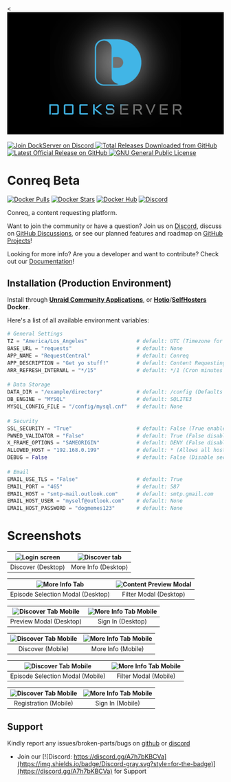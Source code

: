 <![Image of DockServer](/img/container_images/docker-dockserver.png)

<p align="left">
    <a href="https://discord.gg/FYSvu83caM">
        <img src="https://discord.com/api/guilds/830478558995415100/widget.png?label=Discord%20Server&logo=discord" alt="Join DockServer on Discord">
    </a>
        <a href="https://github.com/dockserver/dockserver/releases">
        <img src="https://img.shields.io/github/downloads/dockserver/dockserver/total?label=Total%20Downloads&logo=github" alt="Total Releases Downloaded from GitHub">
    </a>
    <a href="https://github.com/dockserver/dockserver/releases/latest">
        <img src="https://img.shields.io/github/v/release/dockserver/dockserver?include_prereleases&label=Latest%20Release&logo=github" alt="Latest Official Release on GitHub">
    </a>
    <a href="https://github.com/dockserver/dockserver/blob/master/LICENSE">
        <img src="https://img.shields.io/github/license/dockserver/dockserver?label=License&logo=gnu" alt="GNU General Public License">
    </a>
</p>


# Conreq Beta

[![Docker Pulls](https://img.shields.io/docker/pulls/roxedus/conreq?style=flat-square)](https://hub.docker.com/r/roxedus/conreq)
[![Docker Stars](https://img.shields.io/docker/stars/roxedus/conreq?style=flat-square)](https://hub.docker.com/r/roxedus/conreq)
[![Docker Hub](https://img.shields.io/badge/Open%20On-DockerHub-blue?style=flat-square)](https://hub.docker.com/r/roxedus/conreq)
[![Discord](https://img.shields.io/discord/440067432552595457?style=flat-square&label=Discord&logo=discord)](https://discord.gg/gQhGZzEjmX "Chat with the community and get realtime support!")

Conreq, a content requesting platform.

Want to join the community or have a question? Join us on [Discord](https://discord.gg/gQhGZzEjmX), discuss on [GitHub Discussions](https://github.com/Archmonger/Conreq/discussions), or see our planned features and roadmap on [GitHub Projects](https://github.com/Archmonger/Conreq/projects)!

Looking for more info? Are you a developer and want to contribute? Check out our [Documentation](https://archmonger.github.io/Conreq/)!

## Installation (Production Environment)

Install through **[Unraid Community Applications](https://squidly271.github.io/forumpost0.html)**, or **[Hotio](https://hotio.dev/containers/conreq/)**/**[SelfHosters](https://registry.hub.docker.com/r/roxedus/conreq) Docker**.

Here's a list of all available environment variables:

```python
# General Settings
TZ = "America/Los_Angeles"                # default: UTC (Timezone for log files, in "TZ Database" format)
BASE_URL = "requests"                     # default: None
APP_NAME = "RequestCentral"               # default: Conreq
APP_DESCRIPTION = "Get yo stuff!"         # default: Content Requesting
ARR_REFRESH_INTERNAL = "*/15"             # default: */1 (Cron minutes for Sonarr/Radarr library refresh)

# Data Storage
DATA_DIR = "/example/directory"           # default: /config (Defaults to "data" outside of docker)
DB_ENGINE = "MYSQL"                       # default: SQLITE3
MYSQL_CONFIG_FILE = "/config/mysql.cnf"   # default: None

# Security
SSL_SECURITY = "True"                     # default: False (True enables advanced SSL security features)
PWNED_VALIDATOR = "False"                 # default: True (False disables checking for compromised passwords)
X_FRAME_OPTIONS = "SAMEORIGIN"            # default: DENY (False disables X-Frame-Options)
ALLOWED_HOST = "192.168.0.199"            # default: * (Allows all hosts)
DEBUG = False                             # default: False (Disable security features, only enable this during development. Defaults to True outside of docker.)

# Email
EMAIL_USE_TLS = "False"                   # default: True
EMAIL_PORT = "465"                        # default: 587
EMAIL_HOST = "smtp-mail.outlook.com"      # default: smtp.gmail.com
EMAIL_HOST_USER = "myself@outlook.com"    # default: None
EMAIL_HOST_PASSWORD = "dogmemes123"       # default: None
```

# Screenshots

| ![Login screen](https://github.com/Archmonger/Conreq/blob/main/misc/screenshots/desktop_discover.png?raw=true) | ![Discover tab](https://github.com/Archmonger/Conreq/blob/main/misc/screenshots/desktop_more_info.png?raw=true) |
| :------------------------------------------------------------------------------------------------------------: | :-------------------------------------------------------------------------------------------------------------: |
|                                               Discover (Desktop)                                               |                                               More Info (Desktop)                                               |

| ![More Info Tab](https://github.com/Archmonger/Conreq/blob/main/misc/screenshots/desktop_modal_episode_selection.png?raw=true) | ![Content Preview Modal](https://github.com/Archmonger/Conreq/blob/main/misc/screenshots/desktop_modal_filter.png?raw=true) |
| :----------------------------------------------------------------------------------------------------------------------------: | :-------------------------------------------------------------------------------------------------------------------------: |
|                                               Episode Selection Modal (Desktop)                                                |                                                   Filter Modal (Desktop)                                                    |

| ![Discover Tab Mobile](https://github.com/Archmonger/Conreq/blob/main/misc/screenshots/desktop_modal_preview.png?raw=true) | ![More Info Tab Mobile](https://github.com/Archmonger/Conreq/blob/main/misc/screenshots/desktop_sign_in.png?raw=true) |
| :------------------------------------------------------------------------------------------------------------------------: | :-------------------------------------------------------------------------------------------------------------------: |
|                                                  Preview Modal (Desktop)                                                   |                                                   Sign In (Desktop)                                                   |

| ![Discover Tab Mobile](https://github.com/Archmonger/Conreq/blob/main/misc/screenshots/mobile_discover.png?raw=true) | ![More Info Tab Mobile](https://github.com/Archmonger/Conreq/blob/main/misc/screenshots/mobile_more_info.png?raw=true) |
| :------------------------------------------------------------------------------------------------------------------: | :--------------------------------------------------------------------------------------------------------------------: |
|                                                  Discover (Mobile)                                                   |                                                   More Info (Mobile)                                                   |

| ![Discover Tab Mobile](https://github.com/Archmonger/Conreq/blob/main/misc/screenshots/mobile_modal_episode_selection.png?raw=true) | ![More Info Tab Mobile](https://github.com/Archmonger/Conreq/blob/main/misc/screenshots/mobile_modal_filter.png?raw=true) |
| :---------------------------------------------------------------------------------------------------------------------------------: | :-----------------------------------------------------------------------------------------------------------------------: |
|                                                  Episode Selection Modal (Mobile)                                                   |                                                   Filter Modal (Mobile)                                                   |

| ![Discover Tab Mobile](https://github.com/Archmonger/Conreq/blob/main/misc/screenshots/mobile_registration.png?raw=true) | ![More Info Tab Mobile](https://github.com/Archmonger/Conreq/blob/main/misc/screenshots/mobile_sign_in.png?raw=true) |
| :----------------------------------------------------------------------------------------------------------------------: | :------------------------------------------------------------------------------------------------------------------: |
|                                                  Registration (Mobile)                                                   |                                                   Sign In (Mobile)                                                   |

## Support

Kindly report any issues/broken-parts/bugs on [github](https://github.com/dockserver/dockserver/issues) or [discord](https://discord.gg/A7h7bKBCVa)

- Join our [![Discord: https://discord.gg/A7h7bKBCVa](https://img.shields.io/badge/Discord-gray.svg?style=for-the-badge)](https://discord.gg/A7h7bKBCVa) for Support
